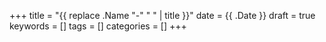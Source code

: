 +++
title =  "{{ replace .Name "-" " " | title }}"
date =  {{ .Date }}
draft =  true
keywords = []
tags = []
categories = []
+++

